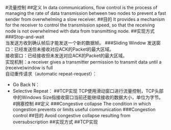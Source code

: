 #流量控制
##定义
In data communications, flow control is the process of managing the rate of data transmission between two nodes to prevent a fast sender from overwhelming a slow receiver.
##目的
It provides a mechanism for the receiver to control the transmission speed, so that the receiving node is not overwhelmed with data from transmitting node.
##实现方式
###Stop-and-wait  
当发送方收到确认帧后才能发送一个新的数据帧。
###Sliding Window
发送窗口：已经发送但未接收对应ACK的Packet的最大区域。  
接收窗口：已经接收但未发送对应ACK的Packet的最大区域。  
实现机制：a receiver gives a transmitter permission to transmit data until a (receive)window is full  
自动重传请求（automatic repeat-request）：
<!---->
- Go Back N： 
- Selective Repeat：
##TCP实现
TCP使用滑动窗口进行流量控制，TCP头部中的Windows Size指接收窗口当前还能继续接收的数据大小，单位为字节。  
#拥塞控制
##定义
###Congestive collapse
The condition in which congestion prevents or limits useful communication
###Congestion control
##目的
Avoid congestive collapse resulting from oversubscription
##实现方式
##TCP实现





